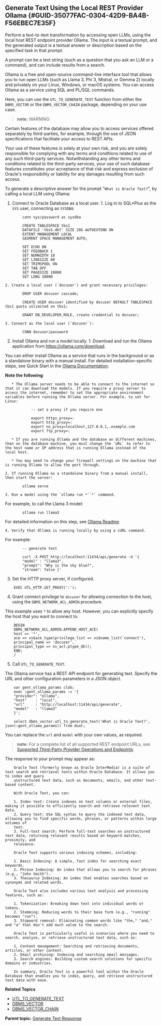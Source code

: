 ## Generate Text Using the Local REST Provider Ollama {#GUID-35077FAC-0304-42D9-BA4B-F56EBEC7E35F}

Perform a text-to-text transformation by accessing open LLMs, using the local host REST endpoint provider Ollama. The input is a textual prompt, and the generated output is a textual answer or description based on the specified task in that prompt.

A prompt can be a text string (such as a question that you ask an LLM or a command), and can include results from a search.

Ollama is a free and open-source command-line interface tool that allows you to run open LLMs (such as Llama 3, Phi 3, Mistral, or Gemma 2) locally and privately on your Linux, Windows, or macOS systems. You can access Ollama as a service using SQL and PL/SQL commands.

Here, you can use the `UTL_TO_GENERATE_TEXT` function from either the `DBMS_VECTOR` or the `DBMS_VECTOR_CHAIN` package, depending on your use case. 

> **note:** WARNING: 

Certain features of the database may allow you to access services offered separately by third-parties, for example, through the use of JSON specifications that facilitate your access to REST APIs. 

Your use of these features is solely at your own risk, and you are solely responsible for complying with any terms and conditions related to use of any such third-party services. Notwithstanding any other terms and conditions related to the third-party services, your use of such database features constitutes your acceptance of that risk and express exclusion of Oracle's responsibility or liability for any damages resulting from such access.

To generate a descriptive answer for the prompt "`What is Oracle Text?`", by calling a local LLM using Ollama: 

  1. Connect to Oracle Database as a local user.
    1. Log in to SQL*Plus as the `SYS` user, connecting as `SYSDBA`:
```
        conn sys/password as sysdba
```
```
        CREATE TABLESPACE tbs1
        DATAFILE 'tbs5.dbf' SIZE 20G AUTOEXTEND ON
        EXTENT MANAGEMENT LOCAL
        SEGMENT SPACE MANAGEMENT AUTO;
```
```
        SET ECHO ON
        SET FEEDBACK 1
        SET NUMWIDTH 10
        SET LINESIZE 80
        SET TRIMSPOOL ON
        SET TAB OFF
        SET PAGESIZE 10000
        SET LONG 10000
```
        

    2. Create a local user (`docuser`) and grant necessary privileges:
```
        DROP USER docuser cascade;
```
```
        CREATE USER docuser identified by docuser DEFAULT TABLESPACE tbs1 quota unlimited on tbs1;
```
```
        GRANT DB_DEVELOPER_ROLE, create credential to docuser;
```
        

    3. Connect as the local user (`docuser`):
```
        CONN docuser/password
```
        

  2. Install Ollama and run a model locally.
    1. Download and run the Ollama application from <https://ollama.com/download>.

You can either install Ollama as a service that runs in the background or as a standalone binary with a manual install. For detailed installation-specific steps, see Quick Start in the [Ollama Documentation](https://github.com/ollama/ollama/tree/main/docs). 

**Note the following**: 

       * The Ollama server needs to be able to connect to the internet so that it can download the models. If you require a proxy server to access the internet, remember to set the appropriate environment variables before running the Ollama server. For example, to set for Linux: 
```
            -- set a proxy if you require one
            
            export https_proxy=:
            export http_proxy=:
            export no_proxy=localhost,127.0.0.1,.example.com
            export ftp_proxy=:
```
            

       * If you are running Ollama and the database on different machines, then on the database machine, you must change the `URL` to refer to the host name or IP address that is running Ollama instead of the local host. 

       * You may need to change your firewall settings on the machine that is running Ollama to allow the port through.

    2. If running Ollama as a standalone binary from a manual install, then start the server:
```
        ollama serve
```
        

    3. Run a model using the `ollama run *``*` command.

For example, to call the Llama 3 model:
```
        ollama run llama3
```
        

For detailed information on this step, see [Ollama Readme](https://github.com/ollama/ollama/blob/main/README.md#quickstart). 

    4. Verify that Ollama is running locally by using a cURL command.

For example:
```
        -- generate text
        
        curl -X POST http://localhost:11434/api/generate -d '{
        "model" : "llama3",
        "prompt": "Why is the sky blue?",
        "stream": false }'
```
        

  3. Set the HTTP proxy server, if configured.
```
    EXEC UTL_HTTP.SET_PROXY(':');
```
    

  4. Grant connect privilege to `docuser` for allowing connection to the host, using the `DBMS_NETWORK_ACL_ADMIN` procedure.

This example uses `*` to allow any host. However, you can explicitly specify the host that you want to connect to. 
```
    BEGIN
    DBMS_NETWORK_ACL_ADMIN.APPEND_HOST_ACE(
    host => '*',
    ace => xs$ace_type(privilege_list => xs$name_list('connect'),
    principal_name => 'docuser',
    principal_type => xs_acl.ptype_db));
    END;
    /
```
    

  5. Call `UTL_TO_GENERATE_TEXT`.

The Ollama service has a REST API endpoint for generating text. Specify the URL and other configuration parameters in a JSON object.
```
    var gent_ollama_params clob;
    exec :gent_ollama_params := '{
    "provider": "ollama",
    "host"    : "local",
    "url"     : "http://localhost:11434/api/generate",
    "model"   : "llama3"
    }';
    
    select dbms_vector.utl_to_generate_text('What is Oracle Text?', json(:gent_ollama_params)) from dual;
```
    

You can replace the `url` and `model` with your own values, as required. 

> **note:** For a complete list of all supported REST endpoint URLs, see [Supported Third-Party Provider Operations and Endpoints](supported-third-party-provider-operations-and-endpoints.md#GUID-BE3EE403-CD10-4708-A15F-EFB1FA69DF09). 

The response to your prompt may appear as:
```
    Oracle Text (formerly known as Oracle InterMedia) is a suite of text search and retrieval tools within Oracle Database. It allows you to index and query
    unstructured text data, such as documents, emails, and other text-based content.
    
    With Oracle Text, you can:
    
    1. Index text: Create indexes on text columns or external files, making it possible to efficiently search and retrieve relevant text data.
    2. Query text: Use SQL syntax to query the indexed text data, allowing you to find specific words, phrases, or patterns within large volumes of
    text.
    3. Full-text search: Perform full-text searches on unstructured text data, returning relevant results based on keyword matches, proximity, and
    relevance.
    
    Oracle Text supports various indexing schemes, including:
    
    1. Basic Indexing: A simple, fast index for searching exact keywords.
    2. Phrase Indexing: An index that allows you to search for phrases (e.g., "John Smith").
    3. Thesaurus Indexing: An index that enables searches based on synonyms and related words.
    
    Oracle Text also includes various text analysis and processing features, such as:
    
    1. Tokenization: Breaking down text into individual words or tokens.
    2. Stemming: Reducing words to their base form (e.g., "running" becomes "run").
    3. Stopword removal: Eliminating common words like "the," "and," and "a" that don't add much value to the search.
    
    Oracle Text is particularly useful in scenarios where you need to search, analyze, or retrieve unstructured text data, such as:
    
    1. Content management: Searching and retrieving documents, articles, or other content.
    2. Email archiving: Indexing and searching email messages.
    3. Search engines: Building custom search solutions for specific domains or industries.
    
    In summary, Oracle Text is a powerful tool within the Oracle Database that enables you to index, query, and retrieve unstructured text data with ease.
```
    




**Related Topics**

  * [UTL_TO_GENERATE_TEXT](utl_to_generate_text-dbms_vector.md#GUID-EA78DFB6-D951-43D1-8ECB-DD6D21C6F6A6)
  * [DBMS_VECTOR](dbms_vector-vecse.md#GUID-829230F9-BD1E-41F9-BAAB-5D3C3E52FC12)
  * [DBMS_VECTOR_CHAIN](dbms_vector_chain-vecse.md#GUID-A09FF69E-FCCB-4EDA-B7E4-B02A11359504)



**Parent topic:** [Generate Text Response](generate-text-response.md)

